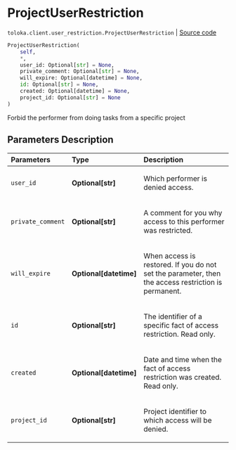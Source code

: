 # ProjectUserRestriction
`toloka.client.user_restriction.ProjectUserRestriction` | [Source code](https://github.com/Toloka/toloka-kit/blob/v0.1.25/src/client/user_restriction.py#L104)

```python
ProjectUserRestriction(
    self,
    *,
    user_id: Optional[str] = None,
    private_comment: Optional[str] = None,
    will_expire: Optional[datetime] = None,
    id: Optional[str] = None,
    created: Optional[datetime] = None,
    project_id: Optional[str] = None
)
```

Forbid the performer from doing tasks from a specific project

## Parameters Description

| Parameters | Type | Description |
| :----------| :----| :-----------|
`user_id`|**Optional\[str\]**|<p>Which performer is denied access.</p>
`private_comment`|**Optional\[str\]**|<p>A comment for you why access to this performer was restricted.</p>
`will_expire`|**Optional\[datetime\]**|<p>When access is restored. If you do not set the parameter, then the access restriction is permanent.</p>
`id`|**Optional\[str\]**|<p>The identifier of a specific fact of access restriction. Read only.</p>
`created`|**Optional\[datetime\]**|<p>Date and time when the fact of access restriction was created. Read only.</p>
`project_id`|**Optional\[str\]**|<p>Project identifier to which access will be denied.</p>
